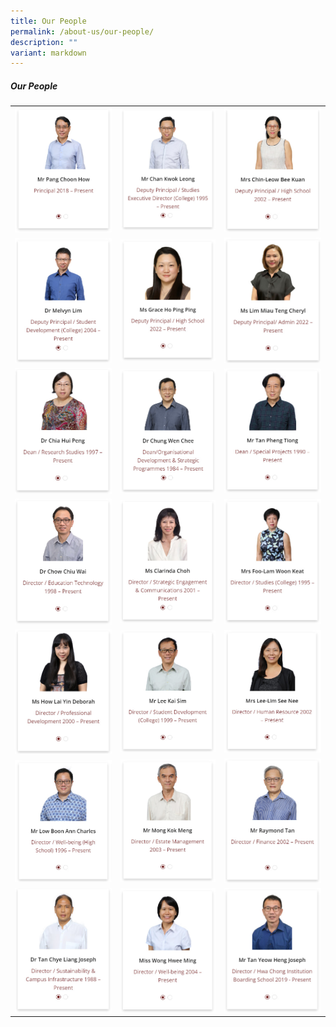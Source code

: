 ```yaml
---
title: Our People
permalink: /about-us/our-people/
description: ""
variant: markdown
---
```

##### Our People


|  |  |  |
| -------- | -------- | -------- |
|<img style="width:100%" src="/images/people1.jpg">|<img style="width:100%" src="/images/poeple2.jpg">| <img style="width:100%" src="/images/people3.jpg">|
|<img style="width:100%" src="/images/people4.jpg">|<img style="width:100%" src="/images/people5.jpg">| <img style="width:100%" src="/images/people6.jpg">|
|<img style="width:100%" src="/images/people7.jpg">|<img style="width:100%" src="/images/people8.jpg">| <img style="width:100%" src="/images/people9.jpg">|
|<img style="width:100%" src="/images/people10.jpg">|<img style="width:100%" src="/images/people11.jpg">| <img style="width:100%" src="/images/people12.jpg">|
|<img style="width:100%" src="/images/people13.jpg">|<img style="width:100%" src="/images/people14.jpg">| <img style="width:100%" src="/images/people15.jpg">|
|<img style="width:100%" src="/images/people16.jpg">|<img style="width:100%" src="/images/people17.jpg">| <img style="width:100%" src="/images/people18.jpg">|
|<img style="width:100%" src="/images/people19.jpg">|<img style="width:100%" src="/images/people20.jpg">| <img style="width:100%" src="/images/people21.jpg">|
